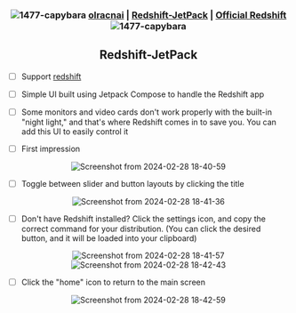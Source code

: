 <div align="center">

### ![1477-capybara](https://github.com/hispanicdevian/libreNMS-Guide/assets/135581442/4296fa98-e024-4ed7-9d23-8f414f94b5c0) [olracnai](https://github.com/olracnai) | [Redshift-JetPack](https://github.com/olracnai/redshift-jetpack) | [Official Redshift](http://jonls.dk/redshift/) ![1477-capybara](https://github.com/hispanicdevian/libreNMS-Guide/assets/135581442/4296fa98-e024-4ed7-9d23-8f414f94b5c0)

## Redshift-JetPack
</div>

- [ ] Support [redshift](http://jonls.dk/redshift/)
- [ ] Simple UI built using Jetpack Compose to handle the Redshift app
- [ ] Some monitors and video cards don't work properly with the built-in "night light," and that's where Redshift comes in to save you. You can add this UI to easily control it

- [ ] First impression
<div align="center">
  
![Screenshot from 2024-02-28 18-40-59](https://github.com/olracnai/redshift-jetpack/assets/135581442/27a3af97-1b17-4b50-9b37-6546b9ccd9e3)
</div>

- [ ] Toggle between slider and button layouts by clicking the title
<div align="center">

![Screenshot from 2024-02-28 18-41-36](https://github.com/olracnai/redshift-jetpack/assets/135581442/c9c3c797-a5b7-486d-91a4-0610403b836b)
</div>

- [ ] Don't have Redshift installed? Click the settings icon, and copy the correct command for your distribution. (You can click the desired button, and it will be loaded into your clipboard)
<div align="center">
  
![Screenshot from 2024-02-28 18-41-57](https://github.com/olracnai/redshift-jetpack/assets/135581442/b9f6e01c-1cd1-40ff-8ad6-47c78c5bccb1)
![Screenshot from 2024-02-28 18-42-43](https://github.com/olracnai/redshift-jetpack/assets/135581442/8c2119e6-92d2-4826-b1e3-c92c941d5cd7)
</div>

- [ ] Click the "home" icon to return to the main screen
<div align="center">
  
![Screenshot from 2024-02-28 18-42-59](https://github.com/olracnai/redshift-jetpack/assets/135581442/b2947146-8735-46ea-be6a-f7eef31d2c20)
</div>
